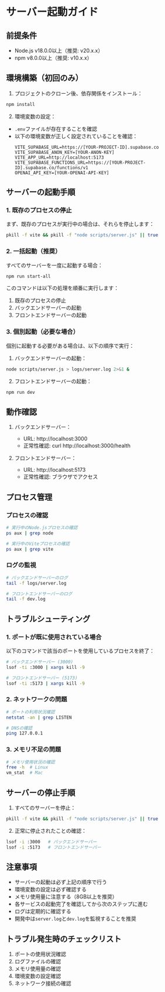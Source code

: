 # サーバー起動ガイド

## 前提条件
- Node.js v18.0.0以上（推奨: v20.x.x）
- npm v8.0.0以上（推奨: v10.x.x）

## 環境構築（初回のみ）

1. プロジェクトのクローン後、依存関係をインストール：
```bash
npm install
```

2. 環境変数の設定：
- `.env`ファイルが存在することを確認
- 以下の環境変数が正しく設定されていることを確認：
  ```
  VITE_SUPABASE_URL=https://[YOUR-PROJECT-ID].supabase.co
  VITE_SUPABASE_ANON_KEY=[YOUR-ANON-KEY]
  VITE_APP_URL=http://localhost:5173
  VITE_SUPABASE_FUNCTIONS_URL=https://[YOUR-PROJECT-ID].supabase.co/functions/v1
  OPENAI_API_KEY=[YOUR-OPENAI-API-KEY]
  ```

## サーバーの起動手順

### 1. 既存のプロセスの停止
まず、既存のプロセスが実行中の場合は、それらを停止します：
```bash
pkill -f vite && pkill -f "node scripts/server.js" || true
```

### 2. 一括起動（推奨）
すべてのサーバーを一度に起動する場合：
```bash
npm run start-all
```

このコマンドは以下の処理を順番に実行します：
1. 既存のプロセスの停止
2. バックエンドサーバーの起動
3. フロントエンドサーバーの起動

### 3. 個別起動（必要な場合）
個別に起動する必要がある場合は、以下の順序で実行：

1. バックエンドサーバーの起動：
```bash
node scripts/server.js > logs/server.log 2>&1 &
```

2. フロントエンドサーバーの起動：
```bash
npm run dev
```

## 動作確認

1. バックエンドサーバー：
   - URL: http://localhost:3000
   - 正常性確認: curl http://localhost:3000/health

2. フロントエンドサーバー：
   - URL: http://localhost:5173
   - 正常性確認: ブラウザでアクセス

## プロセス管理

### プロセスの確認
```bash
# 実行中のNode.jsプロセスの確認
ps aux | grep node

# 実行中のViteプロセスの確認
ps aux | grep vite
```

### ログの監視
```bash
# バックエンドサーバーのログ
tail -f logs/server.log

# フロントエンドサーバーのログ
tail -f dev.log
```

## トラブルシューティング

### 1. ポートが既に使用されている場合
以下のコマンドで該当のポートを使用しているプロセスを終了：
```bash
# バックエンドサーバー (3000)
lsof -ti :3000 | xargs kill -9

# フロントエンドサーバー (5173)
lsof -ti :5173 | xargs kill -9
```

### 2. ネットワークの問題
```bash
# ポートの利用状況確認
netstat -an | grep LISTEN

# DNSの確認
ping 127.0.0.1
```

### 3. メモリ不足の問題
```bash
# メモリ使用状況の確認
free -h  # Linux
vm_stat  # Mac
```

## サーバーの停止手順

1. すべてのサーバーを停止：
```bash
pkill -f vite && pkill -f "node scripts/server.js" || true
```

2. 正常に停止されたことの確認：
```bash
lsof -i :3000   # バックエンドサーバー
lsof -i :5173   # フロントエンドサーバー
```

## 注意事項
- サーバーの起動は必ず上記の順序で行う
- 環境変数の設定は必ず確認する
- メモリ使用量に注意する（8GB以上を推奨）
- 各サービスの起動完了を確認してから次のステップに進む
- ログは定期的に確認する
- 開発中は`server.log`と`dev.log`を監視することを推奨

## トラブル発生時のチェックリスト
1. ポートの使用状況確認
2. ログファイルの確認
3. メモリ使用量の確認
4. 環境変数の設定確認
5. ネットワーク接続の確認 
